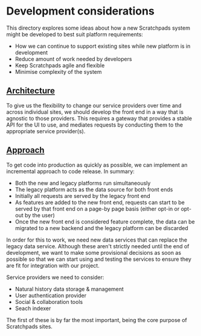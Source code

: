 # Development considerations

This directory explores some ideas about how a new Scratchpads system might be developed to best suit platform requirements:

 - How we can continue to support existing sites while new platform is in development
 - Reduce amount of work needed by developers
 - Keep Scratchpads agile and flexible
 - Minimise complexity of the system

## [Architecture](./architecture.md)

To give us the flexibility to change our service providers over time and across individual sites, we should develop the front end in a way that is agnostic to those providers. This requires a gateway that provides a stable API for the UI to use, and mediates requests by conducting them to the appropriate service provider(s).

## [Approach](./approach.md)

To get code into production as quickly as possible, we can implement an incremental approach to code release. In summary:

- Both the new and legacy platforms run simultaneously
- The legacy platform acts as the data source for both front ends
- Initially all requests are served by the legacy front end
- As features are added to the new front end, requests can start to be served by that front end on a page-by page basis (either opt-in or opt-out by the user)
- Once the new front end is considered feature complete, the data can be migrated to a new backend and the legacy platform can be discarded

In order for this to work, we need new data services that can replace the legacy data service. Although these aren't strictly needed until the end of development, we want to make some provisional decisions as soon as possible so that we can start using and testing the services to ensure they are fit for integration with our project.

Service providers we need to consider:

 - Natural history data storage & management
 - User authentication provider
 - Social & collaboration tools
 - Seach indexer

The first of these is by far the most important, being the core purpose of Scratchpads sites.
